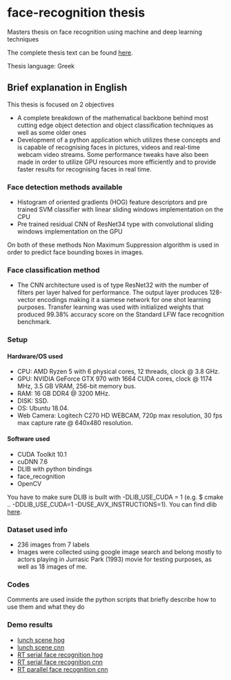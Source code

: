 # face-recognition thesis
Masters thesis on face recognition using machine and deep learning techniques

The complete thesis text can be found [here](https://nemertes.lis.upatras.gr/jspui/handle/10889/12597).

Thesis language: Greek

## Brief explanation in English
This thesis is focused on 2 objectives
- A complete breakdown of the mathematical backbone behind most cutting edge object detection and object classification
techniques as well as some older ones
- Development of a python application which utilizes these concepts and is capable of recognising faces in pictures, videos and real-time webcam video streams. Some performance tweaks have also been made in order to utilize GPU resources more efficiently and to provide faster results for recognising faces in real time.

### Face detection methods available
- Histogram of oriented gradients (HOG) feature descriptors and pre trained SVM classifier with linear sliding windows implementation on the CPU
- Pre trained residual CNN of ResNet34 type with convolutional sliding windows implementation on the GPU

On both of these methods Non Maximum Suppression algorithm is used in order to predict face bounding boxes in images.

### Face classification method

- The CNN architecture used is of type ResNet32 with the number of filters per layer halved for performance. The output layer produces 128-vector encodings making it a siamese network for one shot learning purposes. Transfer learning was used with initialized weights that produced 99.38% accuracy score on the Standard LFW face recognition benchmark.

### Setup

#### Hardware/OS used

- CPU: AMD Ryzen 5 with 6 physical cores, 12 threads, clock @ 3.8 GHz.
- GPU: NVIDIA GeForce GTX 970 with 1664 CUDA cores, clock @ 1174 MHz, 3.5 GB VRAM, 256-bit memory bus.
- RAM: 16 GB DDR4 @ 3200 MHz.
- DISK: SSD.
- OS: Ubuntu 18.04.
- Web Camera: Logitech C270 HD WEBCAM, 720p max resolution, 30 fps max capture rate @ 640x480 resolution.

#### Software used

- CUDA Toolkit 10.1
- cuDNN 7.6
- DLIB with python bindings
- face_recognition
- OpenCV

You have to make sure DLIB is built with -DLIB_USE_CUDA = 1 (e.g. $ cmake .. -DDLIB_USE_CUDA=1 -DUSE_AVX_INSTRUCTIONS=1). You can find dlib [here](https://github.com/davisking/dlib).

### Dataset used info

- 236 images from 7 labels
- Images were collected using google image search and belong mostly to actors playing in Jurrasic Park (1993) movie for testing purposes, as well as 18 images of me.

### Codes

Comments are used inside the python scripts that briefly describe how to use them and what they do

### Demo results
- [lunch scene hog](https://www.youtube.com/watch?v=zwEndBDHaaA&feature=youtu.be)
- [lunch scene cnn](https://www.youtube.com/watch?v=G1qOlcf1Vws&feature=youtu.be)
- [RT serial face recognition hog](https://youtu.be/CKpEE-dsw_8)
- [RT serial face recognition cnn](https://youtu.be/9EsVTHkRb0M)
- [RT parallel face recognition cnn](https://youtu.be/MXyvp5FSaQ4)
